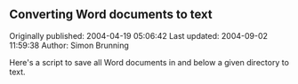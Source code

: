 ## Converting Word documents to text 
Originally published: 2004-04-19 05:06:42 
Last updated: 2004-09-02 11:59:38 
Author: Simon Brunning 
 
Here's a script to save all Word documents in and below a given directory to text.